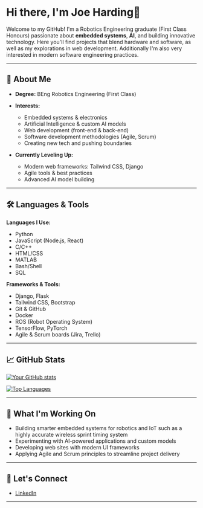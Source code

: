 # Hi there, I'm Joe Harding👋

Welcome to my GitHub! I'm a Robotics Engineering graduate (First Class Honours) passionate about **embedded systems**, **AI**, and building innovative technology. Here you'll find projects that blend hardware and software, as well as my explorations in web development. Additionally I'm also very interested in modern software engineering practices.

---

## 🚀 About Me

- **Degree:** BEng Robotics Engineering (First Class)
- **Interests:**  
  - Embedded systems & electronics  
  - Artificial Intelligence & custom AI models  
  - Web development (front-end & back-end)  
  - Software development methodologies (Agile, Scrum)  
  - Creating new tech and pushing boundaries

- **Currently Leveling Up:**  
  - Modern web frameworks: Tailwind CSS, Django  
  - Agile tools & best practices  
  - Advanced AI model building

---

## 🛠️ Languages & Tools

**Languages I Use:**
- Python
- JavaScript (Node.js, React)
- C/C++
- HTML/CSS
- MATLAB
- Bash/Shell
- SQL

**Frameworks & Tools:**
- Django, Flask
- Tailwind CSS, Bootstrap
- Git & GitHub
- Docker
- ROS (Robot Operating System)
- TensorFlow, PyTorch
- Agile & Scrum boards (Jira, Trello)

---

## 📈 GitHub Stats

[![Your GitHub stats](https://github-readme-stats.vercel.app/api?username=JosephJames01&show_icons=true&theme=radical&hide=C)](https://github.com/JosephJames01)

[![Top Languages](https://github-readme-stats.vercel.app/api/top-langs/?username=JosephJames01&langs_count=10&theme=radical&hide=C)](https://github.com/JosephJames01)


---

## 🌱 What I'm Working On 

- Building smarter embedded systems for robotics and IoT such as a highly accurate wireless sprint timing system  
- Experimenting with AI-powered applications and custom models  
- Developing web sites with modern UI frameworks  
- Applying Agile and Scrum principles to streamline project delivery

---

## 🤝 Let's Connect

- [LinkedIn](https://www.linkedin.com/in/joe-harding-458a23312/)  


---

